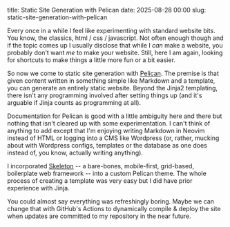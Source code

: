 title: Static Site Generation with Pelican
date: 2025-08-28 00:00
slug: static-site-generation-with-pelican

Every once in a while I feel like experimenting with standard website bits. You
know, the classics, html / css / javascript. Not often enough though and if the
topic comes up I usually disclose that while I *can* make a website, you
probably don't want *me* to make your website. Still, here I am again, looking
for shortcuts to make things a little more fun or a bit easier.

So now we come to static site generation with [Pelican](https://getpelican.com).
The premise is that given content written in something simple like Markdown and
a template, you can generate an entirely static website. Beyond the Jinja2
templating, there isn't any programming involved after setting things up (and
it's arguable if Jinja counts as programming at all).

Documentation for Pelican is good with a little ambiguity here and there but
nothing that isn't cleared up with some experimentation. I can't think of
anything to add except that I'm enjoying writing Markdown in Neovim instead of
HTML or logging into a CMS like Wordpress (or, rather, mucking about with
Wordpress configs, templates or the database as one does instead of, you know,
actually writing anything).

I incorporated [Skeleton](https://getskeleton.com) -- a bare-bones, mobile-first,
grid-based, boilerplate web framework -- into a custom Pelican theme. The whole
process of creating a template was very easy but I did have prior experience
with Jinja.

You could almost say everything was refreshingly boring. Maybe we can change
that with GitHub's Actions to dynamically compile & deploy the site when
updates are committed to my repository in the near future.
